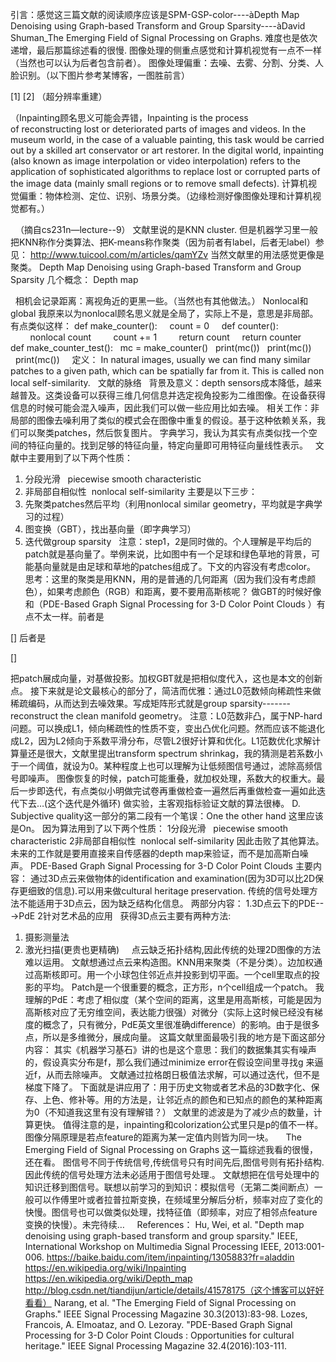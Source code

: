 引言：感觉这三篇文献的阅读顺序应该是SPM-GSP-color----àDepth Map Denoising using Graph-based Transform and Group Sparsity----àDavid Shuman_The Emerging Field of Signal Processing on Graphs.
难度也是依次递增，最后那篇综述看的很慢.
图像处理的侧重点感觉和计算机视觉有一点不一样（当然也可以认为后者包含前者）。
图像处理偏重：去噪、去雾、分割、分类、人脸识别。（以下图片参考某博客，一图胜前言）



[1]
[2]
（超分辨率重建）




（Inpainting顾名思义可能会弄错，Inpainting is the process of reconstructing lost or deteriorated parts of images and videos. In the museum world, in the case of a valuable painting, this task would be carried out by a skilled art conservator or art restorer. In the digital world, inpainting (also known as image interpolation or video interpolation) refers to the application of sophisticated algorithms to replace lost or corrupted parts of the image data (mainly small regions or to remove small defects).
计算机视觉偏重：物体检测、定位、识别、场景分类。（边缘检测好像图像处理和计算机视觉都有。）




 
（摘自cs231n—lecture--9）
文献里说的是KNN cluster. 但是机器学习里一般把KNN称作分类算法、把K-means称作聚类（因为前者有label，后者无label）参见：
http://www.tuicool.com/m/articles/qamYZv
当然文献里的用法感觉更像是聚类。
Depth Map Denoising using Graph-based Transform and Group Sparsity
几个概念：
Depth map




 
相机会记录距离：离视角近的更黑一些。（当然也有其他做法。）
Nonlocal和global
我原来以为nonlocal顾名思义就是全局了，实际上不是，意思是非局部。有点类似这样：
def make_counter():
    count = 0
    def counter():
        nonlocal count
        count += 1
        return count
    return counter
def make_counter_test():
  mc = make_counter()
  print(mc())
  print(mc())
  print(mc())
 
 
定义：
In natural images, usually we can find many similar patches to a given path, which can be spatially far from it. This is called non local self-similarity.
 
文献的脉络
 
背景及意义：depth sensors成本降低，越来越普及。这类设备可以获得三维几何信息并选定视角投影为二维图像。在设备获得信息的时候可能会混入噪声，因此我们可以做一些应用比如去噪。
相关工作：非局部的图像去噪利用了类似的模式会在图像中重复的假设。基于这种依赖关系，我们可以聚类patches，然后恢复图片。
字典学习，我认为其实有点类似找一个空间的特征向量的。找到足够的特征向量，特定向量即可用特征向量线性表示。
 
文献中主要用到了以下两个性质：
1. 分段光滑   piecewise smooth characteristic
2. 非局部自相似性  nonlocal self-similarity
主要是以下三步：
1. 先聚类patches然后平均（利用nonlocal similar geometry，平均就是字典学习的过程）
2. 图变换（GBT），找出基向量（即字典学习）
3. 迭代做group sparsity
 
注意：step1，2是同时做的。个人理解是平均后的patch就是基向量了。举例来说，比如图中有一个足球和绿色草地的背景，可能基向量就是由足球和草地的patches组成了。下文的内容没有考虑color。
 
思考：这里的聚类是用KNN，用的是普通的几何距离（因为我们没有考虑颜色），如果考虑颜色（RGB）和距离，要不要用高斯核呢？
做GBT的时候好像和（PDE-Based Graph Signal Processing for 3-D Color Point Clouds
）有点不太一样。前者是



[]
后者是

[]





把patch展成向量，对基做投影。加权GBT就是把相似度代入，这也是本文的创新点。
接下来就是论文最核心的部分了，简洁而优雅：通过L0范数倾向稀疏性来做稀疏编码，从而达到去噪效果。写成矩阵形式就是group sparsity------- reconstruct the clean manifold geometry。
注意：L0范数非凸，属于NP-hard问题。可以换成L1，倾向稀疏性的性质不变，变出凸优化问题。然而应该不能退化成L2，因为L2倾向于系数平滑分布，尽管L2很好计算和优化。L1范数优化求解计算量还是很大，文献里提出transform spectrum shrinkag，我的猜测是若系数小于一个阈值，就设为0。某种程度上也可以理解为让低频图信号通过，滤除高频信号即噪声。
图像恢复的时候，patch可能重叠，就加权处理，系数大的权重大。最后一步即迭代，有点类似小明做完试卷再重做检查一遍然后再重做检查一遍如此迭代下去…(这个迭代是外循环)
做实验，主客观指标验证文献的算法很棒。
D. Subjective quality这一部分的第二段有一个笔误：One the other hand 这里应该是On。
因为算法用到了以下两个性质：
1分段光滑   piecewise smooth characteristic
2非局部自相似性  nonlocal self-similarity
因此击败了其他算法。
未来的工作就是要用直接来自传感器的depth map来验证，而不是加高斯白噪声。
PDE-Based Graph Signal Processing for 3-D Color Point Clouds
主要内容：
通过3D点云来做物体的identification and examination(因为3D可以比2D保存更细致的信息).可以用来做cultural heritage preservation.
传统的信号处理方法不能适用于3D点云，因为缺乏结构化信息。
两部分内容：
1.3D点云下的PDE--->PdE
2针对艺术品的应用
 
获得3D点云主要有两种方法:
1. 摄影测量法
2. 激光扫描(更贵也更精确)
 
 
点云缺乏拓扑结构,因此传统的处理2D图像的方法难以运用。
文献想通过点云来构造图。KNN用来聚类（不是分类）。边加权通过高斯核即可。用一个小球包住邻近点并投影到切平面。一个cell里取点的投影的平均。
Patch是一个很重要的概念，正方形，n个cell组成一个patch。
我理解的PdE：考虑了相似度（某个空间的距离，这里是用高斯核，可能是因为高斯核对应了无穷维空间，表达能力很强）对微分（实际上这时候已经没有梯度的概念了，只有微分，PdE英文里很准确difference）的影响。由于是很多点，所以是多维微分，展成向量。
这篇文献里面最吸引我的地方是下面这部分内容：
其实《机器学习基石》讲的也是这个意思：我们的数据集其实有噪声的，假设真实分布是f，那么我们通过minimize error在假设空间里寻找g
来逼近f，从而去除噪声。 文献通过拉格朗日极值法求解，可以通过迭代，但不是梯度下降了。
下面就是讲应用了：用于历史文物或者艺术品的3D数字化、保存、上色、修补等。用的方法是，让邻近点的颜色和已知点的颜色的某种距离为0（不知道我这里有没有理解错？）
文献里的滤波是为了减少点的数量，计算更快。
值得注意的是，inpainting和colorization公式里只是p的值不一样。图像分隔原理是若点feature的距离为某一定值内则皆为同一块。
 
 
The Emerging Field of Signal Processing on Graphs
这一篇综述我看的很慢，还在看。
图信号不同于传统信号,传统信号只有时间先后,图信号则有拓扑结构.
因此传统的信号处理方法未必适用于图信号处理.。
文献想把在信号处理中的知识迁移到图信号。联想以前学习的到知识：模拟信号（无第二类间断点）一般可以作傅里叶或者拉普拉斯变换，在频域里分解后分析，频率对应了变化的快慢。图信号也可以做类似处理，找特征值（即频率，对应了相邻点feature变换的快慢）。未完待续…
 
 
References：
Hu, Wei, et al. "Depth map denoising using graph-based transform and group sparsity." IEEE, International Workshop on Multimedia Signal Processing IEEE, 2013:001-006.
https://baike.baidu.com/item/inpainting/1305883?fr=aladdin
https://en.wikipedia.org/wiki/Inpainting
https://en.wikipedia.org/wiki/Depth_map
http://blog.csdn.net/tiandijun/article/details/41578175（这个博客可以好好看看）
Narang, et al. "The Emerging Field of Signal Processing on Graphs." IEEE Signal Processing Magazine 30.3(2013):83-98.
Lozes, Francois, A. Elmoataz, and O. Lezoray. "PDE-Based Graph Signal Processing for 3-D Color Point Clouds : Opportunities for cultural heritage." IEEE Signal Processing Magazine 32.4(2016):103-111.
